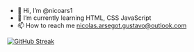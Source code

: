 - 👋 Hi, I’m @nicoars1
- 🌱 I’m currently learning HTML, CSS JavaScript
- 📫 How to reach me nicolas.arsegot.gustavo@outlook.com

[![GitHub Streak](https://github-readme-streak-stats.herokuapp.com?user=nicoars1&theme=dark&hide_border=true)](https://git.io/streak-stats)
